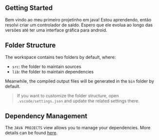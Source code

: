 ## Getting Started

Bem vindo ao meu primeiro projetinho em java!
Estou aprendendo, então resolvi criar um controlador de saldo. Espero que ele evolua ao longo das versões até ter uma interface gráfica para android.

## Folder Structure

The workspace contains two folders by default, where:

- `src`: the folder to maintain sources
- `lib`: the folder to maintain dependencies

Meanwhile, the compiled output files will be generated in the `bin` folder by default.

> If you want to customize the folder structure, open `.vscode/settings.json` and update the related settings there.

## Dependency Management

The `JAVA PROJECTS` view allows you to manage your dependencies. More details can be found [here](https://github.com/microsoft/vscode-java-dependency#manage-dependencies).
